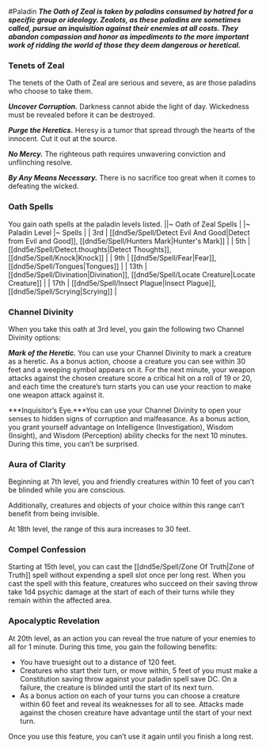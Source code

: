 #Paladin
***The Oath of Zeal is taken by paladins consumed by hatred for a specific group or ideology. Zealots, as these paladins are sometimes called, pursue an inquisition against their enemies at all costs. They abandon compassion and honor as impediments to the more important work of ridding the world of those they deem dangerous or heretical.***

### Tenets of Zeal
The tenets of the Oath of Zeal are serious and severe, as are those paladins who choose to take them.

***Uncover Corruption.*** Darkness cannot abide the light of day. Wickedness must be revealed before it can be destroyed.

***Purge the Heretics.*** Heresy is a tumor that spread through the hearts of the innocent. Cut it out at the source.

***No Mercy.*** The righteous path requires unwavering conviction and unflinching resolve.

***By Any Means Necessary.*** There is no sacrifice too great when it comes to defeating the wicked.

### Oath Spells
You gain oath spells at the paladin levels listed.
||~ Oath of Zeal Spells |
|~ Paladin Level |~ Spells |
| 3rd | [[dnd5e/Spell/Detect Evil And Good\|Detect from Evil and Good]], [[dnd5e/Spell/Hunters Mark\|Hunter's Mark]] |
| 5th | [[dnd5e/Spell/Detect.thoughts\|Detect Thoughts]], [[dnd5e/Spell/Knock\|Knock]] |
| 9th | [[dnd5e/Spell/Fear\|Fear]], [[dnd5e/Spell/Tongues\|Tongues]] |
| 13th | [[dnd5e/Spell/Divination\|Divination]], [[dnd5e/Spell/Locate Creature\|Locate Creature]] |
| 17th | [[dnd5e/Spell/Insect Plague\|Insect Plague]], [[dnd5e/Spell/Scrying\|Scrying]] |

### Channel Divinity
When you take this oath at 3rd level, you gain the following two Channel Divinity options:

***Mark of the Heretic.*** You can use your Channel Divinity to mark a creature as a heretic. As a bonus action, choose a creature you can see within 30 feet and a weeping symbol appears on it. For the next minute, your weapon attacks against the chosen creature score a critical hit on a roll of 19 or 20, and each time the creature’s turn starts you can use your reaction to make one weapon attack against it.

***Inquisitor’s Eye.***You can use your Channel Divinity to open your senses to hidden signs of corruption and malfeasance. As a bonus action, you grant yourself advantage on Intelligence (Investigation), Wisdom (Insight), and Wisdom (Perception) ability checks for the next 10 minutes. During this time, you can’t be surprised.

### Aura of Clarity
Beginning at 7th level, you and friendly creatures within 10 feet of you can’t be blinded while you are conscious.

Additionally, creatures and objects of your choice within this range can’t benefit from being invisible.

At 18th level, the range of this aura increases to 30 feet.

### Compel Confession
Starting at 15th level, you can cast the [[dnd5e/Spell/Zone Of Truth\|Zone of Truth]] spell without expending a spell slot once per long rest. When you cast the spell with this feature, creatures who succeed on their saving throw take 1d4 psychic damage at the start of each of their turns while they remain within the affected area.

### Apocalyptic Revelation
At 20th level, as an action you can reveal the true nature of your enemies to all for 1 minute. During this time, you gain the following benefits:
* You have truesight out to a distance of 120 feet.
* Creatures who start their turn, or move within, 5 feet of you must make a Constitution saving throw against your paladin spell save DC. On a failure, the creature is blinded until the start of its next turn.
* As a bonus action on each of your turns you can choose a creature within 60 feet and reveal its weaknesses for all to see. Attacks made against the chosen creature have advantage until the start of your next turn.

Once you use this feature, you can’t use it again until you finish a long rest.